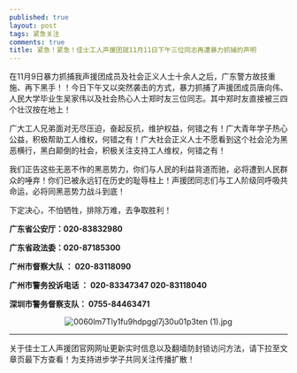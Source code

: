 ```yaml
---
published: true
layout: post
tags: 紧急关注
comments: true
title: 紧急！紧急！佳士工人声援团就11月11日下午三位同志再遭暴力抓捕的声明
---
```


在11月9日暴力抓捕我声援团成员及社会正义人士十余人之后，广东警方故技重施、再下黑手！！今日下午又以突然袭击的方式，暴力抓捕了声援团成员唐向伟、人民大学毕业生吴家伟以及社会热心人士郑时友三位同志。其中郑时友直接被三四个壮汉按在地上！

广大工人兄弟面对无尽压迫，奋起反抗，维护权益，何错之有！广大青年学子热心公益，积极帮助工人维权，何错之有！广大社会正义人士不愿看到这个社会沦为黑恶横行，黑白颠倒的社会，积极关注支持工人维权，何错之有！

我们正告这些无恶不作的黑恶势力，你们与人民的利益背道而驰，必将遭到人民群众的唾弃！你们已被永远钉在历史的耻辱柱上！声援团同志们与工人阶级同呼吸共命运，必将同黑恶势力战斗到底！

下定决心，不怕牺牲，排除万难，去争取胜利！


**广东省公安厅：020-83832980**

**广东省政法委：020-87185300**

**广州市督察大队 ： 020-83118090**

**广州市警务投诉电话 ： 020-83347347    020-83118040**

**深圳市警务督察支队： 0755-84463471**

<p align="center"><img src="https://i.loli.net/2018/11/11/5be814774a055.jpg" alt="0060lm7Tly1fu9hdpggl7j30u01p3ten (1).jpg" title="0060lm7Tly1fu9hdpggl7j30u01p3ten (1).jpg" /></p>


---
关于佳士工人声援团官网网址更新实时信息以及翻墙防封锁访问方法，请下拉至文章页最下方查看！为支持进步学子共同关注传播扩散！
